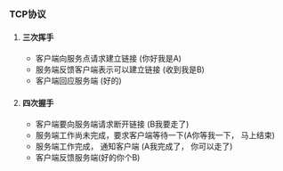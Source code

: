 ### TCP协议

1. #### 三次挥手  

   * 客户端向服务点请求建立链接  (你好我是A)
   * 服务端反馈客户端表示可以建立链接 (收到我是B)
   * 客户端回应服务端 (好的)

2. #### 四次握手

   * 客户端要向服务端请求断开链接 (B我要走了)
   * 服务端工作尚未完成，要求客户端等待一下(A你等我一下， 马上结束)
   * 服务端工作完成， 通知客户端 (A我完成了， 你可以走了)
   * 客户端反馈服务端(好的你个B)